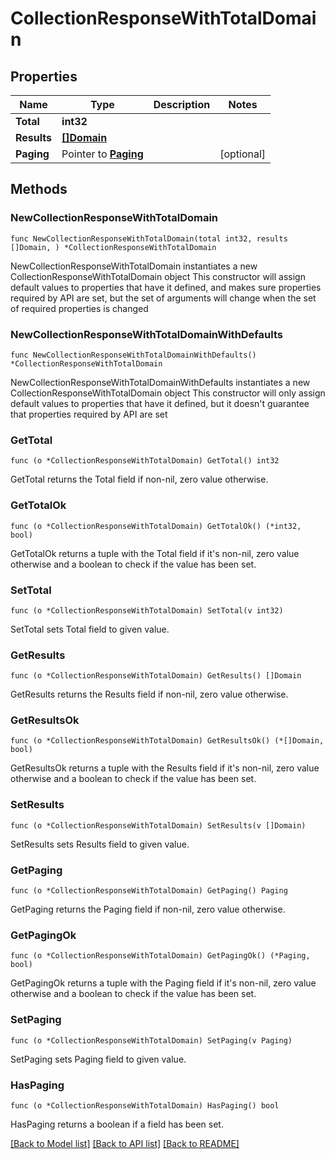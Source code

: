 # CollectionResponseWithTotalDomain

## Properties

Name | Type | Description | Notes
------------ | ------------- | ------------- | -------------
**Total** | **int32** |  | 
**Results** | [**[]Domain**](Domain.md) |  | 
**Paging** | Pointer to [**Paging**](Paging.md) |  | [optional] 

## Methods

### NewCollectionResponseWithTotalDomain

`func NewCollectionResponseWithTotalDomain(total int32, results []Domain, ) *CollectionResponseWithTotalDomain`

NewCollectionResponseWithTotalDomain instantiates a new CollectionResponseWithTotalDomain object
This constructor will assign default values to properties that have it defined,
and makes sure properties required by API are set, but the set of arguments
will change when the set of required properties is changed

### NewCollectionResponseWithTotalDomainWithDefaults

`func NewCollectionResponseWithTotalDomainWithDefaults() *CollectionResponseWithTotalDomain`

NewCollectionResponseWithTotalDomainWithDefaults instantiates a new CollectionResponseWithTotalDomain object
This constructor will only assign default values to properties that have it defined,
but it doesn't guarantee that properties required by API are set

### GetTotal

`func (o *CollectionResponseWithTotalDomain) GetTotal() int32`

GetTotal returns the Total field if non-nil, zero value otherwise.

### GetTotalOk

`func (o *CollectionResponseWithTotalDomain) GetTotalOk() (*int32, bool)`

GetTotalOk returns a tuple with the Total field if it's non-nil, zero value otherwise
and a boolean to check if the value has been set.

### SetTotal

`func (o *CollectionResponseWithTotalDomain) SetTotal(v int32)`

SetTotal sets Total field to given value.


### GetResults

`func (o *CollectionResponseWithTotalDomain) GetResults() []Domain`

GetResults returns the Results field if non-nil, zero value otherwise.

### GetResultsOk

`func (o *CollectionResponseWithTotalDomain) GetResultsOk() (*[]Domain, bool)`

GetResultsOk returns a tuple with the Results field if it's non-nil, zero value otherwise
and a boolean to check if the value has been set.

### SetResults

`func (o *CollectionResponseWithTotalDomain) SetResults(v []Domain)`

SetResults sets Results field to given value.


### GetPaging

`func (o *CollectionResponseWithTotalDomain) GetPaging() Paging`

GetPaging returns the Paging field if non-nil, zero value otherwise.

### GetPagingOk

`func (o *CollectionResponseWithTotalDomain) GetPagingOk() (*Paging, bool)`

GetPagingOk returns a tuple with the Paging field if it's non-nil, zero value otherwise
and a boolean to check if the value has been set.

### SetPaging

`func (o *CollectionResponseWithTotalDomain) SetPaging(v Paging)`

SetPaging sets Paging field to given value.

### HasPaging

`func (o *CollectionResponseWithTotalDomain) HasPaging() bool`

HasPaging returns a boolean if a field has been set.


[[Back to Model list]](../README.md#documentation-for-models) [[Back to API list]](../README.md#documentation-for-api-endpoints) [[Back to README]](../README.md)



